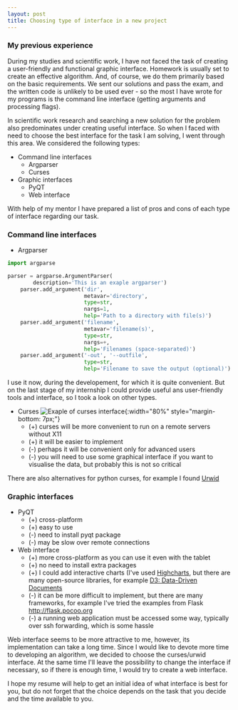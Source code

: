 ```yaml
---
layout: post
title: Choosing type of interface in a new project
---
```

### My previous experience
During my studies and scientific work, I have not faced the task of creating a user-friendly and functional graphic interface. Homework is usually set to create an effective algorithm. And, of course, we do them primarily based on the basic requirements. We sent our solutions and pass the exam, and the written code is unlikely to be used ever - so the most I have wrote for my programs is the command line interface (getting arguments and processing flags).

In scientific work research and searching a new solution for the problem also predominates under creating useful interface. So when I faced with need to choose the best interface for the task I am solving, I went through this area. We сonsidered the following types:

- Command line interfaces
	- Argparser
	- Curses
- Graphic interfaces
	- PyQT
	- Web interface

With help of my mentor I have prepared a list of pros and cons of each type of interface regarding our task.

### Command line interfaces
* Argparser

```python
import argparse

parser = argparse.ArgumentParser(
        description='This is an exaple argparser')
    parser.add_argument('dir',
                        metavar='directory',
                        type=str,
                        nargs=1,
                        help='Path to a directory with file(s)')
    parser.add_argument('filename',
                        metavar='filename(s)',
                        type=str,
                        nargs=+,
                        help='Filenames (space-separated)')
    parser.add_argument('-out', '--outfile',
                        type=str,
                        help='Filename to save the output (optional)')
```
I use it now, during the developement, for which it is quite convenient. But on the last stage of my internship I could provide useful ans user-friendly tools and interface, so I took a look on other types.

* Curses
![Exaple of curses interface](http://www.muylinux.com/wp-content/uploads/2010/01/alsamixer.png){:width="80%" style="margin-bottom: 7px;"}
	- (+) curses will be more convenient to run on a remote servers without X11
	- (+) it will be easier to implement
	- (-) perhaps it will be convenient only for advanced users
	- (-) you will need to use some graphical interface if you want to visualise the data, but probably this is not so critical

There are also alternatives for python curses, for example I found [Urwid](http://urwid.org)

### Graphic interfaces
* PyQT
	- (+) cross-platform
	- (+) easy to use
	- (-) need to install pyqt package
	- (-) may be slow over remote connections
* Web interface
	- (+) more cross-platform as you can use it even with the tablet
	- (+) no need to install extra packages
	- (+) I could add interactive charts (I've used [Highcharts](https://www.highcharts.com), but there are many open-source libraries, for example [D3: Data-Driven Documents](https://d3js.org)
	- (-) it can be more difficult to implement, but there are many frameworks, for example I've tried the examples from Flask http://flask.pocoo.org
	- (-) a running web application must be accessed some way, typically over ssh forwarding, which is some hassle

Web interface seems to be more attractive to me, however, its implementation can take a long time. Since I would like to devote more time to developing an algorithm, we decided to choose the curses/urwid interface. At the same time I'll leave the possibility to change the interface if necessary, so if there is enough time, I would try to create a web interface. 

I hope my resume will help to get an initial idea of what interface is best for you, but do not forget that the choice depends on the task that you decide and the time available to you.
